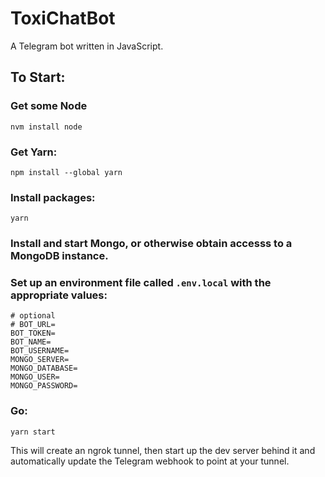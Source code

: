 # ToxiChatBot

A Telegram bot written in JavaScript.

## To Start:
### Get some Node
```
nvm install node
```

### Get Yarn:
```
npm install --global yarn
```

### Install packages:
```
yarn
```

### Install and start Mongo, or otherwise obtain accesss to a MongoDB instance.

### Set up an environment file called `.env.local` with the appropriate values:
```
# optional
# BOT_URL=
BOT_TOKEN=
BOT_NAME=
BOT_USERNAME=
MONGO_SERVER=
MONGO_DATABASE=
MONGO_USER=
MONGO_PASSWORD=
```

### Go:
```
yarn start
```

This will create an ngrok tunnel, then start up the dev server behind it and automatically update the Telegram webhook to point at your tunnel.

